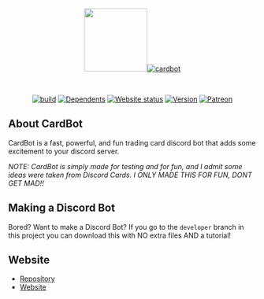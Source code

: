 <div align="center">
  <br />
  <p>
    <a href="https://card-bot.github.io"><img src="https://card-bot.github.io/assets/image.png" height="128" width="128"><img src="https://card-bot.github.io/assets/logo.png" alt="cardbot"></a>
  </p>
  <br />
  <p>
    <a href="https://travis-ci.org/ZippyMagician/CardBot"><img src="https://api.travis-ci.org/ZippyMagician/CardBot.svg?branch=master" alt="build" /></a>
    <a href="https://david-dm.org/ZippyMagician/CardBot"><img src="https://david-dm.org/ZippyMagician/CardBot.svg" alt="Dependents" /></a>
    <a href="https://card-bot.github.io"><img src="https://card-bot.github.io/api/assets/status.svg" alt="Website status" /></a>
    <a href="https://github.com/ZippyMagician/CardBot"><img src="https://img.shields.io/badge/version-1.3.0-blue.svg" alt="Version" /></a>
    <a href="https://card-bot.github.io/donate/"><img src="https://img.shields.io/badge/donate-patreon-red.svg" alt="Patreon" /></a>
  </p>
</div>

## About CardBot
CardBot is a fast, powerful, and fun trading card discord bot that adds some excitement to your discord server.

_NOTE: CardBot is simply made for testing and for fun, and I admit some ideas were taken from Discord Cards. I ONLY MADE THIS FOR FUN, DONT GET MAD!!_

## Making a Discord Bot
Bored? Want to make a Discord Bot? If you go to the `developer` branch in this project you can download this with NO extra files AND a tutorial!

## Website
* [Repository](https://github.com/Card-Bot/card-bot.github.io)
* [Website](https://card-bot.github.io)
